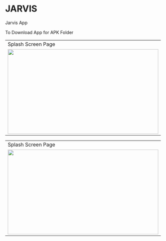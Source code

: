# JARVIS
Jarvis   App

To Download App for
APK Folder
<table>
  <tr>
    <td>Splash Screen Page</td>
   
  </tr>
  <tr>
     <td><img src="pics/.jpeg" width=480 height=270></td>
 

  </tr>
 </table>
 <table>
  <tr>
    <td>Splash Screen Page</td>
   
  </tr>
  <tr>
      <td><img src="pics/.jpeg" width=480 height=270></td>
 

  </tr>
 </table>
